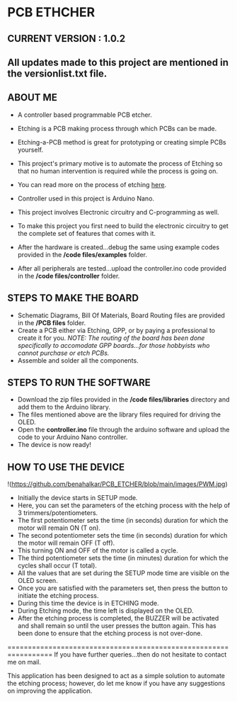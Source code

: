 # PCB ETHCHER

## CURRENT VERSION : 1.0.2
## All updates made to this project are mentioned in the **versionlist.txt** file.

## ABOUT ME
* A controller based programmable PCB etcher.
* Etching is a PCB making process through which PCBs can be made. 
* Etching-a-PCB method is great for prototyping or creating simple PCBs yourself.
* This project's primary motive is to automate the process of Etching so that no human intervention is required while the process is going on.
* You can read more on the process of etching [here](https://www.protoexpress.com/blog/wet-pcb-etching-acidic-alkaline-methods/#:~:text=PCB%20etching%20is%20a%20process%20of%20removal%20of%20unwanted%20copper,like%20chiseling%20the%20circuit%20board.).

* Controller used in this project is Arduino Nano.
* This project involves Electronic circuitry and C-programming as well.
* To make this project you first need to build the electronic circuitry to get the complete set of features that comes with it.
* After the hardware is created...debug the same using example codes provided in the **/code files/examples** folder.
* After all peripherals are tested...upload the controller.ino code provided in the **/code files/controller** folder.

## STEPS TO MAKE THE BOARD
* Schematic Diagrams, Bill Of Materials, Board Routing files are provided in the **/PCB files** folder.
* Create a PCB either via Etching, GPP, or by paying a professional to create it for you.
*NOTE: The routing of the board has been done specifically to accomodate GPP boards...for those hobbyists who cannot purchase or etch PCBs.*
* Assemble and solder all the components.

## STEPS TO RUN THE SOFTWARE
* Download the zip files provided in the **/code files/libraries** directory and add them to the Arduino library.
* The files mentioned above are the library files required for driving the OLED.
* Open the **controller.ino** file through the arduino software and upload the code to your Arduino Nano controller.
* The device is now ready!

## HOW TO USE THE DEVICE
!(https://github.com/benahalkar/PCB_ETCHER/blob/main/images/PWM.jpg)

* Initially the device starts in SETUP mode.
* Here, you can set the parameters of the etching process with the help of 3 trimmers/potentiometers.
* The first potentiometer sets the time (in seconds) duration for which the motor will remain ON (T on).
* The second potentiometer sets the time (in seconds) duration for which the motor will remain OFF (T off).
* This turning ON and OFF of the motor is called a cycle.
* The third potentiometer sets the time (in minutes) duration for which the cycles shall occur (T total).
* All the values that are set during the SETUP mode time are visible on the OLED screen.
* Once you are satisfied with the parameters set, then press the button to initiate the etching process.
* During this time the device is in ETCHING mode.
* During Etching mode, the time left is displayed on the OLED.
* After the etching process is completed, the BUZZER will be activated and shall remain so until the user presses the button again. This has been done to ensure that the etching process is not over-done.

=================================================================
If you have further queries...then do not hesitate to contact me on mail.

This application has been designed to act as a simple solution to automate the etching process; however, do let me know if you have any suggestions on improving the application.